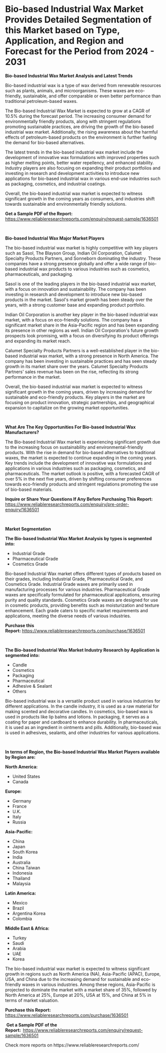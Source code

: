 <p><h1>Bio-based Industrial Wax Market Provides Detailed Segmentation of this Market based on Type, Application, and Region and Forecast for the Period from 2024 - 2031</h1></p><p><strong>Bio-based Industrial Wax Market Analysis and Latest Trends</strong></p>
<p><p>Bio-based industrial wax is a type of wax derived from renewable resources such as plants, animals, and microorganisms. These waxes are eco-friendly, sustainable, and offer comparable or even better performance than traditional petroleum-based waxes.</p><p>The Bio-based Industrial Wax Market is expected to grow at a CAGR of 10.5% during the forecast period. The increasing consumer demand for environmentally friendly products, along with stringent regulations promoting sustainable practices, are driving the growth of the bio-based industrial wax market. Additionally, the rising awareness about the harmful effects of petroleum-based products on the environment is further fueling the demand for bio-based alternatives.</p><p>The latest trends in the bio-based industrial wax market include the development of innovative wax formulations with improved properties such as higher melting points, better water repellency, and enhanced stability. Industry players are also focusing on expanding their product portfolios and investing in research and development activities to introduce new applications for bio-based industrial wax in various end-use industries such as packaging, cosmetics, and industrial coatings.</p><p>Overall, the bio-based industrial wax market is expected to witness significant growth in the coming years as consumers, and industries shift towards sustainable and environmentally friendly solutions.</p></p>
<p><strong>Get a Sample PDF of the Report:&nbsp;</strong> <a href="https://www.reliableresearchreports.com/enquiry/request-sample/1636501">https://www.reliableresearchreports.com/enquiry/request-sample/1636501</a></p>
<p>&nbsp;</p>
<p><strong>Bio-based Industrial Wax Major Market Players</strong></p>
<p><p>The bio-based industrial wax market is highly competitive with key players such as Sasol, The Blayson Group, Indian Oil Corporation, Calumet Specialty Products Partners, and Sonneborn dominating the industry. These companies have a strong presence globally and offer a wide range of bio-based industrial wax products to various industries such as cosmetics, pharmaceuticals, and packaging.</p><p>Sasol is one of the leading players in the bio-based industrial wax market, with a focus on innovation and sustainability. The company has been investing in research and development to introduce new bio-based products in the market. Sasol's market growth has been steady over the years, with a strong customer base and expanding product portfolio.</p><p>Indian Oil Corporation is another key player in the bio-based industrial wax market, with a focus on eco-friendly solutions. The company has a significant market share in the Asia-Pacific region and has been expanding its presence in other regions as well. Indian Oil Corporation's future growth prospects look promising, with a focus on diversifying its product offerings and expanding its market reach.</p><p>Calumet Specialty Products Partners is a well-established player in the bio-based industrial wax market, with a strong presence in North America. The company has been investing in sustainable practices and has seen steady growth in its market share over the years. Calumet Specialty Products Partners' sales revenue has been on the rise, reflecting its strong performance in the market.</p><p>Overall, the bio-based industrial wax market is expected to witness significant growth in the coming years, driven by increasing demand for sustainable and eco-friendly products. Key players in the market are focusing on product innovation, strategic partnerships, and geographical expansion to capitalize on the growing market opportunities.</p></p>
<p>&nbsp;</p>
<p><strong>What Are The Key Opportunities For Bio-based Industrial Wax Manufacturers?</strong></p>
<p><p>The Bio-based Industrial Wax market is experiencing significant growth due to the increasing focus on sustainability and environmental-friendly products. With the rise in demand for bio-based alternatives to traditional waxes, the market is expected to continue expanding in the coming years. Key trends include the development of innovative wax formulations and applications in various industries such as packaging, cosmetics, and pharmaceuticals. The market outlook is positive, with a forecasted CAGR of over 5% in the next five years, driven by shifting consumer preferences towards eco-friendly products and stringent regulations promoting the use of bio-based materials.</p></p>
<p><strong>Inquire or Share Your Questions If Any Before Purchasing This Report:</strong> <a href="https://www.reliableresearchreports.com/enquiry/pre-order-enquiry/1636501">https://www.reliableresearchreports.com/enquiry/pre-order-enquiry/1636501</a></p>
<p>&nbsp;</p>
<p><strong>Market Segmentation</strong></p>
<p><strong>The Bio-based Industrial Wax Market Analysis by types is segmented into:</strong></p>
<p><ul><li>Industrial Grade</li><li>Pharmaceutical Grade</li><li>Cosmetics Grade</li></ul></p>
<p><p>Bio-based Industrial Wax market offers different types of products based on their grades, including Industrial Grade, Pharmaceutical Grade, and Cosmetics Grade. Industrial Grade waxes are primarily used in manufacturing processes for various industries. Pharmaceutical Grade waxes are specifically formulated for pharmaceutical applications, ensuring purity and quality standards. Cosmetics Grade waxes are designed for use in cosmetic products, providing benefits such as moisturization and texture enhancement. Each grade caters to specific market requirements and applications, meeting the diverse needs of various industries.</p></p>
<p><strong>Purchase this Report:&nbsp;</strong><a href="https://www.reliableresearchreports.com/purchase/1636501">https://www.reliableresearchreports.com/purchase/1636501</a></p>
<p>&nbsp;</p>
<p><strong>The Bio-based Industrial Wax Market Industry Research by Application is segmented into:</strong></p>
<p><ul><li>Candle</li><li>Cosmetics</li><li>Packaging</li><li>Pharmaceutical</li><li>Adhesive & Sealant</li><li>Others</li></ul></p>
<p><p>Bio-based industrial wax is a versatile product used in various industries for different applications. In the candle industry, it is used as a raw material for making scented and decorative candles. In cosmetics, bio-based wax is used in products like lip balms and lotions. In packaging, it serves as a coating for paper and cardboard to enhance durability. In pharmaceuticals, it is used as an ingredient in ointments and pills. Additionally, bio-based wax is used in adhesives, sealants, and other industries for various applications.</p></p>
<p>&nbsp;</p>
<p><strong>In terms of Region, the Bio-based Industrial Wax Market Players available by Region are:</strong></p>
<p>
    <p> <strong> North America: </strong>
        <ul>
            <li>United States</li>
            <li>Canada</li>
        </ul>
        </p> 
    <p> <strong> Europe: </strong>
        <ul>
            <li>Germany</li>
            <li>France</li>
            <li>U.K.</li>
            <li>Italy</li>
            <li>Russia</li>
        </ul>
        </p> 
    <p> <strong> Asia-Pacific: </strong>
        <ul>
            <li>China</li>
            <li>Japan</li>
            <li>South Korea</li>
            <li>India</li>
            <li>Australia</li>
            <li>China Taiwan</li>
            <li>Indonesia</li>
            <li>Thailand</li>
            <li>Malaysia</li>
        </ul>
        </p> 
    <p> <strong> Latin America: </strong>
        <ul>
            <li>Mexico</li>
            <li>Brazil</li>
            <li>Argentina Korea</li>
            <li>Colombia</li>
        </ul>
        </p> 
    <p> <strong> Middle East & Africa: </strong>
        <ul>
            <li>Turkey</li>
            <li>Saudi</li>
            <li>Arabia</li>
            <li>UAE</li>
            <li>Korea</li>
        </ul>
    </p>
    </p>
<p><p>The bio-based industrial wax market is expected to witness significant growth in regions such as North America (NA), Asia-Pacific (APAC), Europe, USA, and China due to the increasing demand for sustainable and eco-friendly waxes in various industries. Among these regions, Asia-Pacific is projected to dominate the market with a market share of 35%, followed by North America at 25%, Europe at 20%, USA at 15%, and China at 5% in terms of market valuation.</p></p>
<p><strong>Purchase this Report: </strong><a href="https://www.reliableresearchreports.com/purchase/1636501">https://www.reliableresearchreports.com/purchase/1636501</a></p>
<p>&nbsp;<strong>Get a Sample PDF of the Report:&nbsp;&nbsp;</strong><a href="https://www.reliableresearchreports.com/enquiry/request-sample/1636501">https://www.reliableresearchreports.com/enquiry/request-sample/1636501</a></p>
<p><strong></strong></p>
<p>Check more reports on https://www.reliableresearchreports.com/</p>